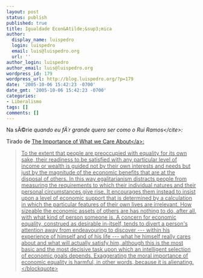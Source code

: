 ```yaml
---
layout: post
status: publish
published: true
title: Igualdade Econ&Atilde;&sup3;mica
author:
  display_name: luispedro
  login: luispedro
  email: luis@luispedro.org
  url: ''
author_login: luispedro
author_email: luis@luispedro.org
wordpress_id: 179
wordpress_url: http://blog.luispedro.org/?p=179
date: '2005-10-06 15:42:23 -0700'
date_gmt: '2005-10-06 15:42:23 -0700'
categories:
- Liberalismo
tags: []
comments: []
---
```

<p>Na s&Atilde;&copy;rie <cite>quando eu f&Atilde;&acute;r grande quero ser como o Rui Ramos<&#47;cite>:</p>
<p>Tirado de <a href="http:&#47;&#47;www.amazon.co.uk&#47;exec&#47;obidos&#47;ASIN&#47;0521336112&#47;">The Importance of What we Care About<&#47;a>:</p>
<blockquote><p>
To the extent that people are preoccupied with equality for its own sake, their readiness to be satisfied with any particular level of income or wealth is guided not by their own interests and needs but just by the magnitude of the economic benefits that are at the disposal of others. In this way egalitarianism distracts people from measuring the requirements to which their individual natures and their personal circumstances give rise. It encourages them instead to insist upon a level of economic support that is determined by a calculation in which the particular features of their own lives are irrelevant. How sizeable the economic assets of others are has nothing to do, after all, with what kind of person someone is. A concern for economic equality, construed as desirable in-itself, tends to divert a person's attention away from endeavouring to discover --- within his experience of himself and of his life --- what he himself really cares about and what will actually satisfy him, although this is the most basic and the most decisive task upon which an intelligent selection of economic goals depends. Exaggerating the moral importance of economic equality is harmful, in other words, because it is alienating.<br />
<&#47;blockquote></p>

